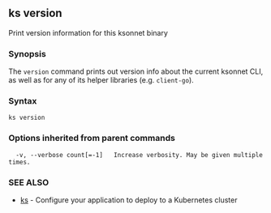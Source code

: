 ## ks version

Print version information for this ksonnet binary

### Synopsis



The `version` command prints out version info about the current ksonnet CLI,
as well as for any of its helper libraries (e.g. `client-go`).

### Syntax


```
ks version
```

### Options inherited from parent commands

```
  -v, --verbose count[=-1]   Increase verbosity. May be given multiple times.
```

### SEE ALSO
* [ks](ks.md)	 - Configure your application to deploy to a Kubernetes cluster

